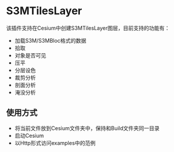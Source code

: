 # S3MTilesLayer

该插件支持在Cesium中创建S3MTilesLayer图层，目前支持的功能有：

* 加载S3M/S3MBloc格式的数据
* 拾取
* 对象是否可见
* 压平
* 分层设色
* 裁剪分析
* 剖面分析
* 淹没分析

## 使用方式

* 将当前文件放到Cesium文件夹中，保持和Build文件夹同一目录
* 启动Cesium
* 以Http形式访问examples中的范例
